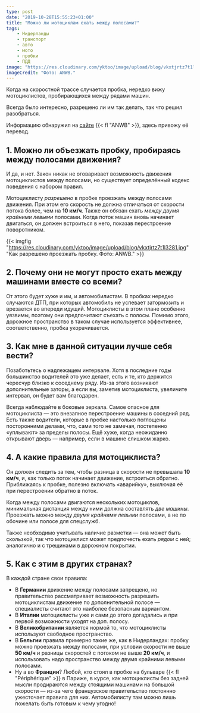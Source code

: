 ```yaml
---
type: post
date: "2019-10-28T15:55:23+01:00"
title: "Можно ли мотоциклам ехать между полосами?"
tags:
    - Нидерланды
    - транспорт
    - авто
    - мото
    - пробки
    - ПДД
image: "https://res.cloudinary.com/yktoo/image/upload/blog/vkxtjrtz7t1l3281.jpg"
imageCredit: "Фото: ANWB."
---
```


Когда на скоростной трассе случается пробка, нередко вижу мотоциклистов, пробирающихся между рядами машин.

Всегда было интересно, разрешено ли им так делать, так что решил разобраться.

<!--more-->

Информацию обнаружил на [сайте](https://www.anwb.nl/verkeer/veiligheid/vijf-vragen-over-motoren-in-de-file) {{< fl "ANWB" >}}, здесь привожу её перевод.

## 1. Можно ли объезжать пробку, пробираясь между полосами движения?

И да, и нет. Закон никак не оговаривает возможность движения мотоциклистов между полосами, но существует определённый кодекс поведения с набором правил.

Мотоциклисту *разрешено* в пробке проезжать между полосами движения. При этом его скорость не должна отличаться от скорости потока более, чем на **10 км/ч**. Также он обязан ехать *между двумя крайними левыми* полосами. Когда поток машин вновь начинает двигаться, он должен встроиться в него, показав перестроение поворотником.

{{< imgfig "https://res.cloudinary.com/yktoo/image/upload/blog/vkxtjrtz7t1l3281.jpg" "Как разрешено проезжать пробку. Фото: ANWB." >}}

## 2. Почему они не могут просто ехать между машинами вместе со всеми?

От этого будет хуже и им, и автомобилистам. В пробках нередко случаются ДТП, при которых автомобиль не успевает затормозить и врезается во впереди идущий. Мотоциклисты в этом плане особенно уязвимы, поэтому они предпочитают съехать с полосы. Помимо этого, дорожное пространство в таком случае используется эффективнее, соответственно, пробка укорачивается.

## 3. Как мне в данной ситуации лучше себя вести?

Позаботьтесь о надлежащем интервале. Хотя в последние годы большинство водителей это уже делает, есть и те, кто держится чересчур близко к соседнему ряду. Из-за этого возникают дополнительные заторы, а если вы, заметив мотоциклиста, увеличите интервал, он будет вам благодарен.

Всегда наблюдайте в боковые зеркала. Самое опасное для мотоциклиста — это внезапное перестроение машины в соседний ряд. Есть также водители, которые в пробке настолько поглощены посторонними делами, что, сами того не замечая, постепенно «уплывают» за пределы полосы. Ещё хуже, когда неожиданно открывают дверь — например, если в машине слишком жарко.

## 4. А какие правила для мотоциклиста?

Он должен следить за тем, чтобы разница в скорости не превышала **10 км/ч**, и, как только поток начинает движение, встроиться обратно. Приближаясь к пробке, полезно включать «аварийку», выключая её при перестроении обратно в поток.

Когда между полосами двигаются нескольких мотоциклов, минимальная дистанция между ними должна составлять *две машины*. Проезжать можно между *двумя крайними левыми* полосами, а не по обочине или полосе для спецслужб.

Также необходимо учитывать наличие разметки — она может быть скользкой, так что мотоциклист может предпочесть ехать *рядом* с ней; аналогично и с трещинами в дорожном покрытии.

## 5. Как с этим в других странах?

В каждой стране свои правила:

* В **Германии** движение между полосами запрещено, но правительство рассматривает возможность разрешить мотоциклистам движение по дополнительной полосе — специалисты считают это наиболее безопасным вариантом.
* В **Италии** мотоциклисты уже и сами до этого догадались и при первой возможности уходят на доп. полосу.
* В **Великобритании** является нормой то, что мотоциклисты используют свободное пространство.
* В **Бельгии** правила примерно такие же, как в Нидерландах: пробку можно проезжать между полосами, при условии скорости не выше **50 км/ч** и разницы скоростей с потоком не выше **20 км/ч**, и использовать надо пространство между двумя крайними левыми полосами.
* Ну а во **Франции**? Любой, кто стоял в пробке на бульваре {{< fl "Périphérique" >}} в Париже, в курсе, как мотоциклисты без задней мысли продираются между стоящими машинами на большой скорости — из-за чего французское правительство постоянно ужесточает правила для них. Автомобилисту там можно лишь пожелать быть готовым к чему угодно!

